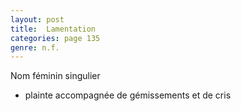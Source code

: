```yaml
---
layout: post
title:  Lamentation
categories: page 135
genre: n.f.
---
```


Nom féminin singulier
- plainte accompagnée de gémissements et de cris
